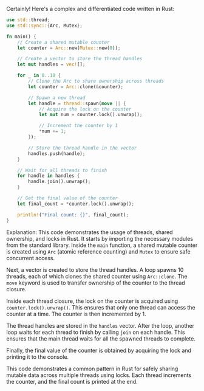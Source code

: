 Certainly! Here's a complex and differentiated code written in Rust:

```rust
use std::thread;
use std::sync::{Arc, Mutex};

fn main() {
    // Create a shared mutable counter
    let counter = Arc::new(Mutex::new(0));

    // Create a vector to store the thread handles
    let mut handles = vec![];

    for _ in 0..10 {
        // Clone the Arc to share ownership across threads
        let counter = Arc::clone(&counter);

        // Spawn a new thread
        let handle = thread::spawn(move || {
            // Acquire the lock on the counter
            let mut num = counter.lock().unwrap();

            // Increment the counter by 1
            *num += 1;
        });

        // Store the thread handle in the vector
        handles.push(handle);
    }

    // Wait for all threads to finish
    for handle in handles {
        handle.join().unwrap();
    }

    // Get the final value of the counter
    let final_count = *counter.lock().unwrap();

    println!("Final count: {}", final_count);
}
```

Explanation:
This code demonstrates the usage of threads, shared ownership, and locks in Rust. It starts by importing the necessary modules from the standard library. Inside the `main` function, a shared mutable counter is created using `Arc` (atomic reference counting) and `Mutex` to ensure safe concurrent access.

Next, a vector is created to store the thread handles. A loop spawns 10 threads, each of which clones the shared counter using `Arc::clone`. The `move` keyword is used to transfer ownership of the counter to the thread closure.

Inside each thread closure, the lock on the counter is acquired using `counter.lock().unwrap()`. This ensures that only one thread can access the counter at a time. The counter is then incremented by 1.

The thread handles are stored in the `handles` vector. After the loop, another loop waits for each thread to finish by calling `join` on each handle. This ensures that the main thread waits for all the spawned threads to complete.

Finally, the final value of the counter is obtained by acquiring the lock and printing it to the console.

This code demonstrates a common pattern in Rust for safely sharing mutable data across multiple threads using locks. Each thread increments the counter, and the final count is printed at the end.